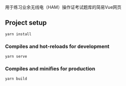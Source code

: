 用于练习业余无线电（HAM）操作证考试题库的简易Vue网页

## Project setup
```
yarn install
```

### Compiles and hot-reloads for development
```
yarn serve
```

### Compiles and minifies for production
```
yarn build
```

